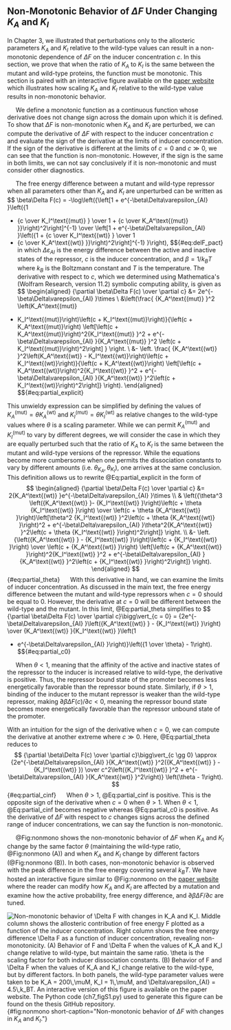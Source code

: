 ## Non-Monotonic Behavior of $\Delta F$ Under Changing $K_A$ and $K_I$

In Chapter 3, we illustrated that perturbations only to the allosteric
parameters $K_A$ and $K_I$ relative to the wild-type values can result in a
non-monotonic dependence of $\Delta F$ on the inducer concentration $c$. In
this section, we prove that when the ratio of $K_A$ to $K_I$ is the same
between the mutant and wild-type proteins, the function must be monotonic.
This section is paired with an interactive figure available on the [paper
website](https://www.rpgroup.caltech.edu/mwc_mutants) which illustrates how
scaling $K_A$ and $K_I$ relative to the wild-type value results in
non-monotonic behavior.

&nbsp;&nbsp;&nbsp;&nbsp;&nbsp;We define a monotonic function as a continuous
function whose derivative does not change sign across the domain upon which
it is defined. To show that $\Delta F$ is non-monotonic when $K_A$ and $K_I$
are perturbed, we can compute the derivative of $\Delta F$ with respect to
the inducer concentration $c$ and evaluate the sign of the derivative at the
limits of inducer concentration. If the sign of the derivative is different
at the limits of $c = 0$ and $c \gg 0$, we can see that the function is
non-monotonic. However, if the sign is the same in both limits, we can not
say conclusively if it is non-monotonic and must consider other diagnostics.

&nbsp;&nbsp;&nbsp;&nbsp;&nbsp;The free energy difference between a mutant and
wild-type repressor when all parameters other than $K_A$ and $K_I$ are
unperturbed can be written as
$$
\beta\Delta F(c) = -\log\left({\left[1 + e^{-\beta\Delta\varepsilon_{AI} }\left({1
+ {c \over K_I^\text{(mut)} } \over 1 + {c \over
K_A^\text{(mut)} }}\right)^2\right]^{-1} \over \left[1 +
e^{-\beta\Delta\varepsilon_{AI} }\left({1 + {c \over K_I^\text{(wt)} } \over 1
+ {c \over K_A^\text{(wt)} }}\right)^2\right]^{-1} }\right),
$${#eq:delF_pact}
in which $\Delta\varepsilon_{AI}$ is the energy difference between the active
and inactive states of the repressor, $c$ is the inducer concentration, and
$\beta = 1 / k_BT$ where $k_B$ is the Boltzmann constant and $T$ is the
temperature. The derivative with respect to $c$, which we determined using
Mathematica's (Wolfram Research, version 11.2) symbolic computing ability, is
given as
$$
\begin{aligned}
{\partial \beta\Delta F(c) \over \partial c} &=
2e^{-\beta\Delta\varepsilon_{AI} }\times \\ &\left(\frac{ {K_A^\text{(mut)} }^2 \left(K_A^\text{(mut)}
- K_I^\text{(mut)}\right)\left(c + K_I^\text{(mut)}\right)}{\left(c +
K_A^\text{(mut)}\right) \left[\left(c +
K_A^\text{(mut)}\right)^2{K_I^\text{(mut)} }^2 +
e^{-\beta\Delta\varepsilon_{AI} }{K_A^\text{(mut)} }^2 \left(c +
K_I^\text{(mut)}\right)^2\right] } \right. \\ &- \left.
\frac{ {K_A^\text{(wt)} }^2\left(K_A^\text{(wt)} - K_I^\text{(wt)}\right)\left(c +
K_I^\text{(wt)}\right)}{\left(c + K_A^\text{(wt)}\right) \left[\left(c +
K_A^\text{(wt)}\right)^2{K_I^\text{(wt)} }^2 +
e^{-\beta\Delta\varepsilon_{AI} }{K_A^\text{(wt)} }^2\left(c +
K_I^\text{(wt)}\right)^2\right]} \right).
\end{aligned}
$${#eq:partial_explicit} 

This unwieldy expression can be simplified by defining the values of
$K_A^\text{(mut)} = \theta K_A^\text{(wt)}$ and
$K_I^\text{(mut)} = \theta K_I^\text{(wt)}$ as relative changes to the
wild-type values where $\theta$ is a scaling parameter. While we can
permit $K_A^\text{(mut)}$ and $K_I^\text{(mut)}$ to vary by different
degrees, we will consider the case in which they are equally perturbed
such that the ratio of $K_A$ to $K_I$ is the same between the mutant and
wild-type versions of the repressor. While the equations become more
cumbersome when one permits the dissociation constants to vary by
different amounts (i.e. $\theta_{K_A}, \theta_{K_I}$), one arrives at
the same conclusion. This definition allows us to rewrite 
@Eq:partial_explicit in the form of 
$$
\begin{aligned}
{\partial \beta\Delta F(c) \over \partial c} &= 2{K_A^\text{(wt)}
}e^{-\beta\Delta\varepsilon_{AI} }\times \\
& \left({\theta^3 \left({K_A^\text{(wt)}
}- {K_I^\text{(wt)} }\right)\left(c + \theta {K_I^\text{(wt)} }\right) \over
\left(c + \theta {K_A^\text{(wt)} }\right)\left[\theta^2 {K_I^\text{(wt)}
}^2\left(c + \theta {K_A^\text{(wt)} }\right)^2 +
e^{-\beta\Delta\varepsilon_{AI} }\theta^2{K_A^\text{(wt)} }^2\left(c + \theta
{K_I^\text{(wt)} }\right)^2\right]} \right. \\ &- \left. {\left({K_A^\text{(wt)}
} - {K_I^\text{(wt)} }\right)\left(c + {K_I^\text{(wt)} }\right) 
\over \left(c + {K_A^\text{(wt)} }\right) \left[\left(c +
{K_A^\text{(wt)} }\right)^2{K_I^\text{(wt)} }^2 +
e^{-\beta\Delta\varepsilon_{AI} }{K_A^\text{(wt)} }^2\left(c +
{K_I^\text{(wt)} }\right)^2\right]} \right).
\end{aligned}
$${#eq:partial_theta} 
&nbsp;&nbsp;&nbsp;&nbsp;&nbsp;With this derivative in hand, we can examine the limits of inducer
concentration. As discussed in the main text, the free energy difference
between the mutant and wild-type repressors when $c = 0$ should be equal to
$0$. However, the derivative at $c =0$ will be different between the
wild-type and the mutant. In this limit, @Eq:partial_theta simplifies to
$$
{\partial \beta\Delta F(c) \over \partial c}\bigg\vert_{c = 0} =
{2e^{-\beta\Delta\varepsilon_{AI} }\left({K_A^\text{(wt)} } - {K_I^\text{(wt)} }\right) \over {K_A^\text{(wt)} }{K_I^\text{(wt)} }\left(1
+ e^{-\beta\Delta\varepsilon_{AI} }\right)}\left({1 \over \theta} - 1\right).
$${#eq:partial_c0} 

&nbsp;&nbsp;&nbsp;&nbsp;&nbsp;When $\theta < 1$, meaning that the affinity of
the active and inactive states of the repressor to the inducer is increased
relative to wild-type, the derivative is positive. Thus, the repressor bound
state of the promoter becomes less energetically favorable than the repressor
bound state. Similarly, if $\theta > 1$, binding of the inducer to the mutant
repressor is weaker than the wild-type repressor, making $\partial\beta\Delta
F(c) / \partial c < 0$, meaning the repressor bound state becomes more
energetically favorable than the repressor unbound state of the promoter.

With an intuition for the sign of the derivative when $c = 0$, we can
compute the derivative at another extreme where $c \gg 0$. Here,
@Eq:partial_theta reduces to 
$$
{\partial \beta\Delta F(c) \over \partial c}\bigg\vert_{c \gg 0} \approx
{2e^{-\beta\Delta\varepsilon_{AI} }{K_A^\text{(wt)} }^2({K_A^\text{(wt)} } -
{K_I^\text{(wt)} }) \over c^2\left({K_I^\text{(wt)} }^2 +
e^{-\beta\Delta\varepsilon_{AI} }{K_A^\text{(wt)} }^2\right)} \left(\theta -
1\right).
$${#eq:partial_cinf} 
&nbsp;&nbsp;&nbsp;&nbsp;&nbsp;When $\theta > 1$, @Eq:partial_cinf is positive. This is the opposite sign of
the derivative when $c = 0$ when $\theta > 1$. When $\theta < 1$, @Eq:partial_cinf
becomes negative whereas @Eq:partial_c0 is positive. As the derivative of $\Delta F$
with respect to $c$ changes signs across the defined range of inducer
concentrations, we can say the function is non-monotonic.

&nbsp;&nbsp;&nbsp;&nbsp;&nbsp;@Fig:nonmono shows the non-monotonic behavior
of $\Delta F$ when $K_A$ and $K_I$ change by the same factor $\theta$
(maintaining the wild-type ratio, @Fig:nonmono (A)) and when $K_A$ and $K_I$
change by different factors (@Fig:nonmono (B)). In both cases, non-monotonic
behavior is observed with the peak difference in the free energy covering
several $k_BT$. We have hosted an interactive figure similar to @Fig:nonmono
on the [paper website](https://rpgroup.caltech.edu/mwc_mutants) where the
reader can modify how $K_A$ and $K_I$ are affected by a mutation and examine
how the active probability, free energy difference, and $\partial \beta
\Delta F / \partial c$ are tuned.

![**Non-monotonic behavior of $\Delta F$ with changes in $K_A$ and $K_I$.**
Middle column shows the allosteric contribution of free energy $F$ plotted as
a function of the inducer concentration. Right column shows the free energy
difference $\Delta F$ as a function of inducer concentration, revealing
non-monotonicity. (A) Behavior of $F$ and $\Delta F$ when the values of $K_A$
and $K_I$ change relative to wild-type, but maintain the same ratio. $\theta$
is the scaling factor for both inducer dissociation constants. (B) Behavior
of $F$ and $\Delta F$ when the values of $K_A$ and $K_I$ change relative to
the wild-type, but by different factors. In both panels, the wild-type
parameter values were taken to be $K_A = 200\,\mu$M, $K_I = 1\,\mu$M, and
$\Delta\varepsilon_{AI} = 4.5\,k_BT$. An interactive version of this figure
is available on the [paper website.](http://rpgroup.caltech.edu/mwc_mutants) The
[Python code
(`ch7_figS1.py`)](https://github.com/gchure/phd/blob/master/src/chapter_07/code/ch7_figS1.py)
used to generate this figure can be found on the thesis [GitHub
repository](https://github.com/gchure/phd).](ch7_figS1){#fig:nonmono
short-caption="Non-monotonic behavior of $\Delta F$ with changes in $K_A$ and
$K_I$."}
